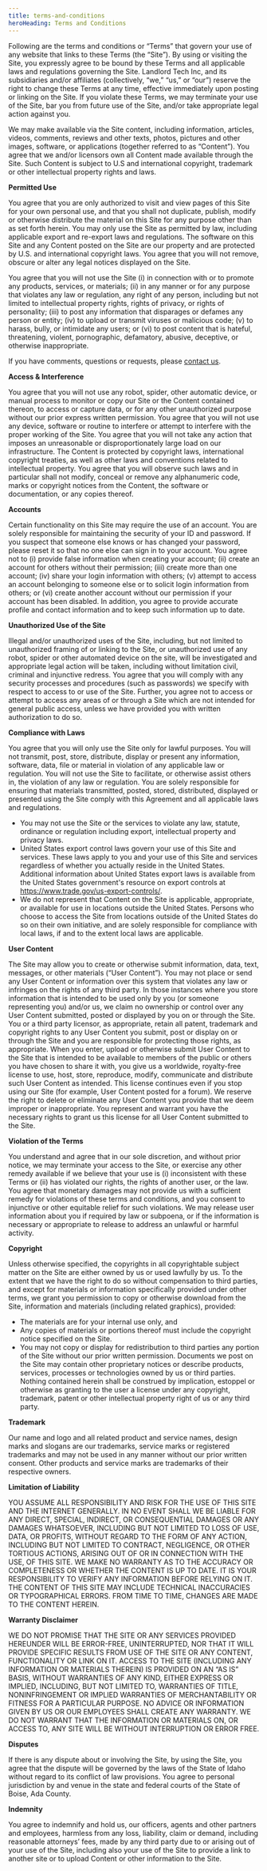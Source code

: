 ```yaml
---
title: terms-and-conditions
heroHeading: Terms and Conditions
---
```

Following are the terms and conditions or “Terms” that govern your use of any website that links to these Terms (the “Site”). By using or visiting the Site, you expressly agree to be bound by these Terms and all applicable laws and regulations governing the Site. Landlord Tech Inc, and its subsidiaries and/or affiliates (collectively, “we,” “us,” or “our”) reserve the right to change these Terms at any time, effective immediately upon posting or linking on the Site. If you violate these Terms, we may terminate your use of the Site, bar you from future use of the Site, and/or take appropriate legal action against you.

We may make available via the Site content, including information, articles, videos, comments, reviews and other texts, photos, pictures and other images, software, or applications (together referred to as “Content”). You agree that we and/or licensors own all Content made available through the Site. Such Content is subject to U.S and international copyright, trademark or other intellectual property rights and laws.

**Permitted Use**

You agree that you are only authorized to visit and view pages of this Site for your own personal use, and that you shall not duplicate, publish, modify or otherwise distribute the material on this Site for any purpose other than as set forth herein. You may only use the Site as permitted by law, including applicable export and re-export laws and regulations. The software on this Site and any Content posted on the Site are our property and are protected by U.S. and international copyright laws. You agree that you will not remove, obscure or alter any legal notices displayed on the Site.

You agree that you will not use the Site (i) in connection with or to promote any products, services, or materials; (ii) in any manner or for any purpose that violates any law or regulation, any right of any person, including but not limited to intellectual property rights, rights of privacy, or rights of personality; (iii) to post any information that disparages or defames any person or entity; (iv) to upload or transmit viruses or malicious code; (v) to harass, bully, or intimidate any users; or (vi) to post content that is hateful, threatening, violent, pornographic, defamatory, abusive, deceptive, or otherwise inappropriate.

If you have comments, questions or requests, please [contact us](https://landlordtech.com/contact/).

**Access & Interference**

You agree that you will not use any robot, spider, other automatic device, or manual process to monitor or copy our Site or the Content contained thereon, to access or capture data, or for any other unauthorized purpose without our prior express written permission. You agree that you will not use any device, software or routine to interfere or attempt to interfere with the proper working of the Site. You agree that you will not take any action that imposes an unreasonable or disproportionately large load on our infrastructure. The Content is protected by copyright laws, international copyright treaties, as well as other laws and conventions related to intellectual property. You agree that you will observe such laws and in particular shall not modify, conceal or remove any alphanumeric code, marks or copyright notices from the Content, the software or documentation, or any copies thereof.

**Accounts**

Certain functionality on this Site may require the use of an account. You are solely responsible for maintaining the security of your ID and password. If you suspect that someone else knows or has changed your password, please reset it so that no one else can sign in to your account. You agree not to (i) provide false information when creating your account; (ii) create an account for others without their permission; (iii) create more than one account; (iv) share your login information with others; (v) attempt to access an account belonging to someone else or to solicit login information from others; or (vi) create another account without our permission if your account has been disabled. In addition, you agree to provide accurate profile and contact information and to keep such information up to date.

**Unauthorized Use of the Site**

Illegal and/or unauthorized uses of the Site, including, but not limited to unauthorized framing of or linking to the Site, or unauthorized use of any robot, spider or other automated device on the site, will be investigated and appropriate legal action will be taken, including without limitation civil, criminal and injunctive redress. You agree that you will comply with any security processes and procedures (such as passwords) we specify with respect to access to or use of the Site. Further, you agree not to access or attempt to access any areas of or through a Site which are not intended for general public access, unless we have provided you with written authorization to do so.

**Compliance with Laws**

You agree that you will only use the Site only for lawful purposes. You will not transmit, post, store, distribute, display or present any information, software, data, file or material in violation of any applicable law or regulation. You will not use the Site to facilitate, or otherwise assist others in, the violation of any law or regulation. You are solely responsible for ensuring that materials transmitted, posted, stored, distributed, displayed or presented using the Site comply with this Agreement and all applicable laws and regulations.

* You may not use the Site or the services to violate any law, statute, ordinance or regulation including export, intellectual property and privacy laws.
* United States export control laws govern your use of this Site and services. These laws apply to you and your use of this Site and services regardless of whether you actually reside in the United States. Additional information about United States export laws is available from the United States government's resource on export controls at <https://www.trade.gov/us-export-controls/>.
* We do not represent that Content on the Site is applicable, appropriate, or available for use in locations outside the United States. Persons who choose to access the Site from locations outside of the United States do so on their own initiative, and are solely responsible for compliance with local laws, if and to the extent local laws are applicable.

**User Content**

The Site may allow you to create or otherwise submit information, data, text, messages, or other materials (“User Content”). You may not place or send any User Content or information over this system that violates any law or infringes on the rights of any third party. In those instances where you store information that is intended to be used only by you (or someone representing you) and/or us, we claim no ownership or control over any User Content submitted, posted or displayed by you on or through the Site. You or a third party licensor, as appropriate, retain all patent, trademark and copyright rights to any User Content you submit, post or display on or through the Site and you are responsible for protecting those rights, as appropriate. When you enter, upload or otherwise submit User Content to the Site that is intended to be available to members of the public or others you have chosen to share it with, you give us a worldwide, royalty-free license to use, host, store, reproduce, modify, communicate and distribute such User Content as intended. This license continues even if you stop using our Site (for example, User Content posted for a forum). We reserve the right to delete or eliminate any User Content you provide that we deem improper or inappropriate. You represent and warrant you have the necessary rights to grant us this license for all User Content submitted to the Site.

**Violation of the Terms**

You understand and agree that in our sole discretion, and without prior notice, we may terminate your access to the Site, or exercise any other remedy available if we believe that your use is (i) inconsistent with these Terms or (ii) has violated our rights, the rights of another user, or the law. You agree that monetary damages may not provide us with a sufficient remedy for violations of these terms and conditions, and you consent to injunctive or other equitable relief for such violations. We may release user information about you if required by law or subpoena, or if the information is necessary or appropriate to release to address an unlawful or harmful activity.

**Copyright**

Unless otherwise specified, the copyrights in all copyrightable subject matter on the Site are either owned by us or used lawfully by us. To the extent that we have the right to do so without compensation to third parties, and except for materials or information specifically provided under other terms, we grant you permission to copy or otherwise download from the Site, information and materials (including related graphics), provided:

* The materials are for your internal use only, and
* Any copies of materials or portions thereof must include the copyright notice specified on the Site.
* You may not copy or display for redistribution to third parties any portion of the Site without our prior written permission. Documents we post on the Site may contain other proprietary notices or describe products, services, processes or technologies owned by us or third parties. Nothing contained herein shall be construed by implication, estoppel or otherwise as granting to the user a license under any copyright, trademark, patent or other intellectual property right of us or any third party.

**Trademark**

Our name and logo and all related product and service names, design marks and slogans are our trademarks, service marks or registered trademarks and may not be used in any manner without our prior written consent. Other products and service marks are trademarks of their respective owners.

**Limitation of Liability**

YOU ASSUME ALL RESPONSIBILITY AND RISK FOR THE USE OF THIS SITE AND THE INTERNET GENERALLY. IN NO EVENT SHALL WE BE LIABLE FOR ANY DIRECT, SPECIAL, INDIRECT, OR CONSEQUENTIAL DAMAGES OR ANY DAMAGES WHATSOEVER, INCLUDING BUT NOT LIMITED TO LOSS OF USE, DATA, OR PROFITS, WITHOUT REGARD TO THE FORM OF ANY ACTION, INCLUDING BUT NOT LIMITED TO CONTRACT, NEGLIGENCE, OR OTHER TORTIOUS ACTIONS, ARISING OUT OF OR IN CONNECTION WITH THE USE, OF THIS SITE. WE MAKE NO WARRANTY AS TO THE ACCURACY OR COMPLETENESS OR WHETHER THE CONTENT IS UP TO DATE. IT IS YOUR RESPONSIBILITY TO VERIFY ANY INFORMATION BEFORE RELYING ON IT. THE CONTENT OF THIS SITE MAY INCLUDE TECHNICAL INACCURACIES OR TYPOGRAPHICAL ERRORS. FROM TIME TO TIME, CHANGES ARE MADE TO THE CONTENT HEREIN.

**Warranty Disclaimer**

WE DO NOT PROMISE THAT THE SITE OR ANY SERVICES PROVIDED HEREUNDER WILL BE ERROR-FREE, UNINTERRUPTED, NOR THAT IT WILL PROVIDE SPECIFIC RESULTS FROM USE OF THE SITE OR ANY CONTENT, FUNCTIONALITY OR LINK ON IT. ACCESS TO THE SITE (INCLUDING ANY INFORMATION OR MATERIALS THEREIN) IS PROVIDED ON AN “AS IS” BASIS, WITHOUT WARRANTIES OF ANY KIND, EITHER EXPRESS OR IMPLIED, INCLUDING, BUT NOT LIMITED TO, WARRANTIES OF TITLE, NONINFRINGEMENT OR IMPLIED WARRANTIES OF MERCHANTABILITY OR FITNESS FOR A PARTICULAR PURPOSE. NO ADVICE OR INFORMATION GIVEN BY US OR OUR EMPLOYEES SHALL CREATE ANY WARRANTY. WE DO NOT WARRANT THAT THE INFORMATION OR MATERIALS ON, OR ACCESS TO, ANY SITE WILL BE WITHOUT INTERRUPTION OR ERROR FREE.

**Disputes**

If there is any dispute about or involving the Site, by using the Site, you agree that the dispute will be governed by the laws of the State of Idaho without regard to its conflict of law provisions. You agree to personal jurisdiction by and venue in the state and federal courts of the State of Boise, Ada County.

**Indemnity**

You agree to indemnify and hold us, our officers, agents and other partners and employees, harmless from any loss, liability, claim or demand, including reasonable attorneys’ fees, made by any third party due to or arising out of your use of the Site, including also your use of the Site to provide a link to another site or to upload Content or other information to the Site.